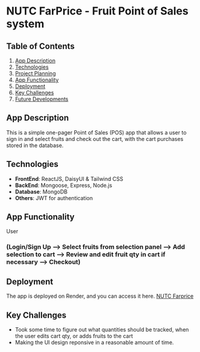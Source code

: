 # NUTC FarPrice - Fruit Point of Sales system

## Table of Contents

1. [App Description](#App_-Description)
2. [Technologies](#Technologies)
3. [Project Planning](#Project-Planning)
4. [App Functionality](#App-Functionality)
5. [Deployment](#Deployment)
6. [Key Challenges](#Key-Challenges)
7. [Future Developments](#Future-Developments)
   
## App Description

This is a simple one-pager Point of Sales (POS) app that allows a user to sign in and select fruits and check out the cart, with the cart purchases stored in the database.

## Technologies

- **FrontEnd**: ReactJS, DaisyUI & Tailwind CSS
- **BackEnd**: Mongoose, Express, Node.js
- **Database**: MongoDB
- **Others**: JWT for authentication

## App Functionality 

User
### (Login/Sign Up --> Select fruits from selection panel --> Add selection to cart --> Review and edit fruit qty in cart if necessary --> Checkout)
   
## Deployment
The app is deployed on Render, and you can access it here.
[NUTC Farprice](https://shinier.onrender.com/)

## Key Challenges
- Took some time to figure out what quantities should be tracked, when the user edits cart qty, or adds fruits to the cart
- Making the UI design reponsive in a reasonable amount of time.

